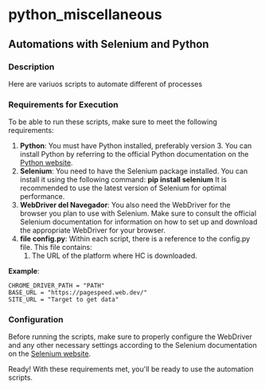 # python_miscellaneous

## Automations with Selenium and Python 

### Description
Here are variuos scripts to automate different of processes  

### Requirements for Execution

To be able to run these scripts, make sure to meet the following requirements:

1. **Python**: You must have Python installed, preferably version 3. You can install Python by referring to the official Python documentation on the [Python website](https://www.python.org/).
2. **Selenium**: You need to have the Selenium package installed. You can install it using the following command: **pip install selenium** It is recommended to use the latest version of Selenium for optimal performance.
3. **WebDriver del Navegador**: You also need the WebDriver for the browser you plan to use with Selenium. Make sure to consult the official Selenium documentation for information on how to set up and download the appropriate WebDriver for your browser.
4. **file config.py**: Within each script, there is a reference to the config.py file. This file contains:
	1. The URL of the platform where HC is downloaded.

**Example**:

```
CHROME_DRIVER_PATH = "PATH"
BASE_URL = "https://pagespeed.web.dev/"
SITE_URL = "Target to get data"

```

### Configuration

Before running the scripts, make sure to properly configure the WebDriver and any other necessary settings according to the Selenium documentation on the [Selenium website](https://www.selenium.dev/downloads/).

Ready! With these requirements met, you'll be ready to use the automation scripts.
